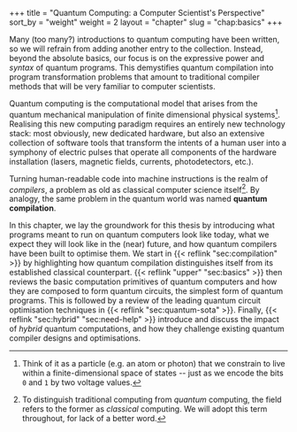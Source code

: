+++
title = "Quantum Computing: a Computer Scientist's Perspective"
sort_by = "weight"
weight = 2
layout = "chapter"
slug = "chap:basics"
+++

Many (too many?) introductions to quantum computing have been written, so we
will refrain from adding another entry to the collection. Instead, beyond the
absolute basics, our focus is on the expressive power and _syntax_ of quantum
programs. This demystifies quantum compilation into program transformation
problems that amount to traditional compiler methods that will be very familiar
to computer scientists.

Quantum computing is the computational model that arises from the quantum
mechanical manipulation of finite dimensional physical systems[^particle].
Realising this new computing paradigm requires an entirely new technology stack:
most obviously, new dedicated hardware, but also an extensive collection of
software tools that transform the intents of a human user into a symphony of
electric pulses that operate all components of the hardware installation
(lasers, magnetic fields, currents, photodetectors, etc.).

Turning human-readable code into machine instructions is the realm of
_compilers_, a problem as old as classical computer science itself[^classical].
By analogy, the same problem in the quantum world was named **quantum
compilation**.

In this chapter, we lay the groundwork for this thesis by introducing what
programs meant to run on quantum computers look like today, what we expect they
will look like in the (near) future, and how quantum compilers have been built
to optimise them. We start in {{< reflink "sec:compilation" >}} by highlighting
how quantum compilation distinguishes itself from its established classical
counterpart. {{< reflink "upper" "sec:basics" >}} then reviews the basic
computation primitives of quantum computers and how they are composed to form
quantum circuits, the simplest form of quantum programs. This is followed by a
review of the leading quantum circuit optimisation techniques in
{{< reflink "sec:quantum-sota" >}}. Finally,
{{< reflink "sec:hybrid" "sec:need-help" >}} introduce and discuss the impact of
_hybrid_ quantum computations, and how they challenge existing quantum compiler
designs and optimisations.

[^particle]:
    Think of it as a particle (e.g. an atom or photon) that we constrain to live
    within a finite-dimensional space of states -- just as we encode the bits
    `0` and `1` by two voltage values.

[^classical]:
    To distinguish traditional computing from _quantum_ computing, the field
    refers to the former as _classical_ computing. We will adopt this term
    throughout, for lack of a better word.

